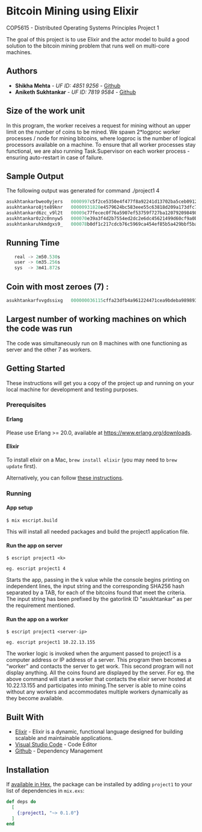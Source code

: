# Bitcoin Mining using Elixir 

COP5615 - Distributed Operating Systems Principles Project 1

The goal of this project is to use Elixir and the actor model to build a good solution to the bitcoin mining problem that runs well on multi-core machines.

## Authors

* **Shikha Mehta** - *UF ID: 4851 9256* - [Github](https://github.com/Shikha2410)
* **Aniketh Sukhtankar** - *UF ID: 7819 9584* - [Github](https://github.com/anikethsukhtankar)

## Size of the work unit 

In this program, the worker receives a request for mining without an upper limit on the number of coins to be mined. We spawn 2*logproc worker processes / node for mining bitcoins, where logproc is the number of logical processors available on a machine. To ensure that all worker processes stay functional, we are also running Task.Supervisor on each worker process - ensuring auto-restart in case of failure.

## Sample Output

The following output was generated for command ./project1 4
```elixir
asukhtankarbweo0yjers   0000997c5f2ce5350e4f477f8a92241d13702ba5ceb0912d31cbb2b740e6bc83
asukhtankaro8jte89knr   00000931828e4579624bc583eee55c63818d209a173dfc77e8e63f69db6cdb17
asukhtankard6zc_v9l2t   00009c77fecec0f76a5907ef53759f727ba120792098498e1297987a179ec2d1
asukhtankar0z2c0nnyw5   000070e39a3f4d2b7554ed2dc2e6dc45621499d60cf9a0b5a5f18c86c07d2431
asukhtankaruhkmdgxs9_   000078b0df1c217cdcb76c5969ca454ef85b5a429bbf5ba7174a060829238a17
```

## Running Time

```elixir
   real -> 2m50.530s
   user -> 6m35.256s
   sys  -> 3m41.872s
```

## Coin with most zeroes (7) : 

```elixir
asukhtankarfvvgdssixg   000000036115cffa23dfb4a961224471cea9bdeba989893125e848e3bee98a51
```

## Largest number of working machines on which the code was run

The code was simultaneously run on 8 machines with one functioning as server and the other 7 as workers.

## Getting Started

These instructions will get you a copy of the project up and running on your local machine for development and testing purposes. 

### Prerequisites

#### Erlang

Please use Erlang >= 20.0, available at <https://www.erlang.org/downloads>.

#### Elixir

To install elixir on a Mac, `brew install elixir` (you may need to `brew update` first).

Alternatively, you can follow [these instructions](http://elixir-lang.org/install.html).

### Running

#### App setup

    $ mix escript.build

This will install all needed packages and build the project1 application file.

#### Run the app on server

    $ escript project1 <k>
    
    eg. escript project1 4

Starts the app, passing in the k value while the console begins printing on independent lines, the input string and the corresponding SHA256 hash separated by a TAB, for each of the bitcoins found that meet the criteria. The input string has been prefixed by the gatorlink ID "asukhtankar" as per the requirement mentioned.

#### Run the app on a worker

    $ escript project1 <server-ip>
    
    eg. escript project1 10.22.13.155

The worker logic is invoked when the argument passed to project1 is a computer address or IP address of a server. This program then becomes a “worker” and contacts the server to get work. This second program will not display anything. All the coins found are displayed by the server. For eg. the above command will start a worker that contacts the elixir server hosted at 10.22.13.155 and participates into mining.The server is able to mine coins without any workers and accommodates multiple workers dynamically as they become available.


## Built With

* [Elixir](https://elixir-lang.org/) - Elixir is a dynamic, functional language designed for building scalable and maintainable applications.
* [Visual Studio Code](https://code.visualstudio.com/) - Code Editor
* [Github](https://github.com/anikethsukhtankar/bitcoin-mining-elixir/) - Dependency Management

## Installation

If [available in Hex](https://hex.pm/docs/publish), the package can be installed
by adding `project1` to your list of dependencies in `mix.exs`:

```elixir
def deps do
  [
    {:project1, "~> 0.1.0"}
  ]
end
```

